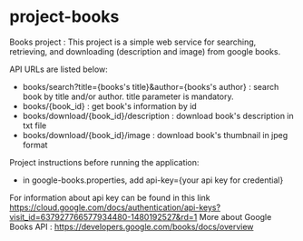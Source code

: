 # project-books
Books project : 
This project is a simple web service for searching, retrieving, and downloading (description and image) from google books.

API URLs are listed below:
- books/search?title={books's title}&author={books's author} : search book by title and/or author. title parameter is mandatory. 
- books/{book_id} : get book's information by id
- books/download/{book_id}/description : download book's description in txt file
- books/download/{book_id}/image : download book's thumbnail in jpeg format

Project instructions before running the application:
- in google-books.properties, add api-key={your api key for credential}

For information about api key can be found in this link https://cloud.google.com/docs/authentication/api-keys?visit_id=637927766577934480-1480192527&rd=1
More about Google Books API : https://developers.google.com/books/docs/overview
